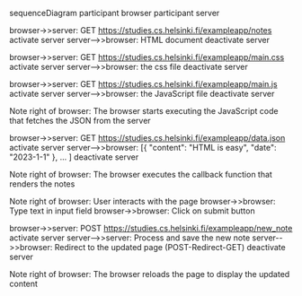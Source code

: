 sequenceDiagram
participant browser
participant server

browser->>server: GET https://studies.cs.helsinki.fi/exampleapp/notes
activate server
server-->>browser: HTML document
deactivate server

browser->>server: GET https://studies.cs.helsinki.fi/exampleapp/main.css
activate server
server-->>browser: the css file
deactivate server

browser->>server: GET https://studies.cs.helsinki.fi/exampleapp/main.js
activate server
server-->>browser: the JavaScript file
deactivate server

Note right of browser: The browser starts executing the JavaScript code that fetches the JSON from the server

browser->>server: GET https://studies.cs.helsinki.fi/exampleapp/data.json
activate server
server-->>browser: [{ "content": "HTML is easy", "date": "2023-1-1" }, ... ]
deactivate server

Note right of browser: The browser executes the callback function that renders the notes

Note right of browser: User interacts with the page
browser->>browser: Type text in input field
browser->>browser: Click on submit button

browser->>server: POST https://studies.cs.helsinki.fi/exampleapp/new_note
activate server
server-->>server: Process and save the new note
server-->>browser: Redirect to the updated page (POST-Redirect-GET)
deactivate server

Note right of browser: The browser reloads the page to display the updated content
